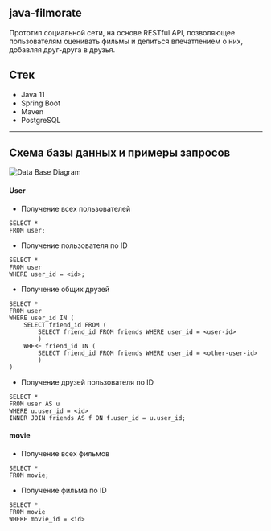 java-filmorate  
---
Прототип социальной сети, на основе RESTful API, позволяющее пользователям оценивать фильмы
и делиться впечатлением о них, добавляя друг-друга в друзья.

## Стек
* Java 11
* Spring Boot
* Maven
* PostgreSQL
---
## Схема базы данных и примеры запросов

![Data Base Diagram](https://github.com/goloviu/java-filmorate/assets/147878926/58895020-8341-4dbe-8ba1-a2a549415f57)

#### User
- Получение всех пользователей
```roomsql
SELECT *
FROM user;
```
- Получение пользователя по ID
```roomsql
SELECT *
FROM user
WHERE user_id = <id>;
```
- Получение общих друзей 
```roomsql
SELECT *
FROM user
WHERE user_id IN (
    SELECT friend_id FROM (
        SELECT friend_id FROM friends WHERE user_id = <user-id>    
        )
    WHERE friend_id IN (
        SELECT friend_id FROM friends WHERE user_id = <other-user-id>
        )
)   
```
- Получение друзей пользователя по ID
```roomsql
SELECT *
FROM user AS u
WHERE u.user_id = <id>
INNER JOIN friends AS f ON f.user_id = u.user_id;
```
#### movie
- Получение всех фильмов
```roomsql
SELECT *
FROM movie;
```
- Получение фильма по ID
```roomsql
SELECT *
FROM movie
WHERE movie_id = <id>
```
